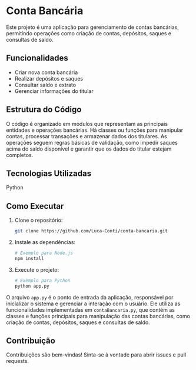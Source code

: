 # Conta Bancária

Este projeto é uma aplicação para gerenciamento de contas bancárias, permitindo operações como criação de contas, depósitos, saques e consultas de saldo.

## Funcionalidades

- Criar nova conta bancária
- Realizar depósitos e saques
- Consultar saldo e extrato
- Gerenciar informações do titular

## Estrutura do Código

O código é organizado em módulos que representam as principais entidades e operações bancárias. Há classes ou funções para manipular contas, processar transações e armazenar dados dos titulares. As operações seguem regras básicas de validação, como impedir saques acima do saldo disponível e garantir que os dados do titular estejam completos.

## Tecnologias Utilizadas

Python

## Como Executar

1. Clone o repositório:
    ```bash
    git clone https://github.com/Luca-Conti/conta-bancaria.git
    ```
2. Instale as dependências:
    ```bash
    # Exemplo para Node.js
    npm install
    ```
3. Execute o projeto:
    ```bash
    # Exemplo para Python
    python app.py
    ```

O arquivo `app.py` é o ponto de entrada da aplicação, responsável por inicializar o sistema e gerenciar a interação com o usuário. Ele utiliza as funcionalidades implementadas em `contaBancaria.py`, que contém as classes e funções principais para manipulação das contas bancárias, como criação de contas, depósitos, saques e consultas de saldo.

## Contribuição

Contribuições são bem-vindas! Sinta-se à vontade para abrir issues e pull requests.

